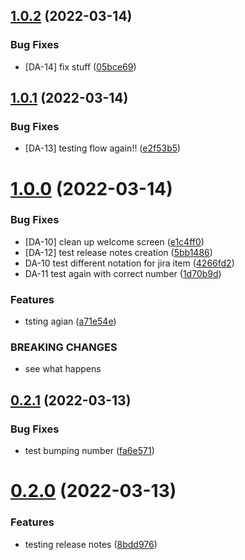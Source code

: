 ## [1.0.2](https://github.com/appicompany/demo-appi/compare/v1.0.1...v1.0.2) (2022-03-14)


### Bug Fixes

* [DA-14] fix stuff ([05bce69](https://github.com/appicompany/demo-appi/commit/05bce691e124ec29ac084b5e871ca409a0b713f7))



## [1.0.1](https://github.com/appicompany/demo-appi/compare/v1.0.0...v1.0.1) (2022-03-14)


### Bug Fixes

* [DA-13] testing flow again!! ([e2f53b5](https://github.com/appicompany/demo-appi/commit/e2f53b50d88c602271dda59307127fefeff720ea))



# [1.0.0](https://github.com/appicompany/demo-appi/compare/v0.2.1...v1.0.0) (2022-03-14)


### Bug Fixes

* [DA-10] clean up welcome screen ([e1c4ff0](https://github.com/appicompany/demo-appi/commit/e1c4ff02a125ad52a876fd8afdb5f4c8f850fce9))
* [DA-12]  test release notes creation ([5bb1486](https://github.com/appicompany/demo-appi/commit/5bb14869b41b16be95c7456970f5ff1674d8f434))
* DA-10 test different notation for jira item ([4266fd2](https://github.com/appicompany/demo-appi/commit/4266fd2cce65e712f05d286c299b47b84e690dc2))
* DA-11 test again with correct number ([1d70b9d](https://github.com/appicompany/demo-appi/commit/1d70b9d5e948fc630c1cbe96161e3ce5808a436e))


### Features

* tsting agian ([a71e54e](https://github.com/appicompany/demo-appi/commit/a71e54e2f2c0b049de9aef74958ea97288d9cf28))


### BREAKING CHANGES

* see what happens



## [0.2.1](https://github.com/appicompany/demo-appi/compare/v0.2.0...v0.2.1) (2022-03-13)


### Bug Fixes

* test bumping number ([fa6e571](https://github.com/appicompany/demo-appi/commit/fa6e571b01fdc4ad5fc0868b8cbedcf7c82e7e0c))



# [0.2.0](https://github.com/appicompany/demo-appi/compare/v0.1.1...v0.2.0) (2022-03-13)


### Features

* testing release notes ([8bdd976](https://github.com/appicompany/demo-appi/commit/8bdd976a18dedc2c9f21735bf8c7594d4db56374))



